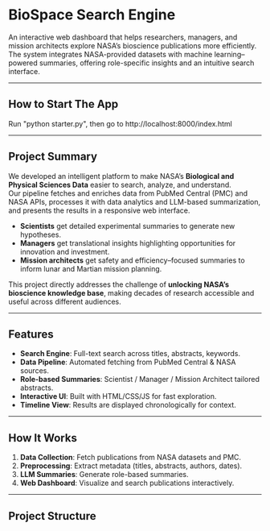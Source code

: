 # BioSpace Search Engine

An interactive web dashboard that helps researchers, managers, and mission architects explore NASA’s bioscience publications more efficiently.  
The system integrates NASA-provided datasets with machine learning–powered summaries, offering role-specific insights and an intuitive search interface.

---

## How to Start The App

Run "python starter.py", then go to http://localhost:8000/index.html

---

## Project Summary
We developed an intelligent platform to make NASA’s **Biological and Physical Sciences Data** easier to search, analyze, and understand.  
Our pipeline fetches and enriches data from PubMed Central (PMC) and NASA APIs, processes it with data analytics and LLM-based summarization, and presents the results in a responsive web interface.  

- **Scientists** get detailed experimental summaries to generate new hypotheses.  
- **Managers** get translational insights highlighting opportunities for innovation and investment.  
- **Mission architects** get safety and efficiency–focused summaries to inform lunar and Martian mission planning.  

This project directly addresses the challenge of **unlocking NASA’s bioscience knowledge base**, making decades of research accessible and useful across different audiences.

---

## Features
-  **Search Engine**: Full-text search across titles, abstracts, keywords.  
-  **Data Pipeline**: Automated fetching from PubMed Central & NASA sources.  
-  **Role-based Summaries**: Scientist / Manager / Mission Architect tailored abstracts.  
-  **Interactive UI**: Built with HTML/CSS/JS for fast exploration.  
-  **Timeline View**: Results are displayed chronologically for context.  

---

##  How It Works
1. **Data Collection**: Fetch publications from NASA datasets and PMC.  
2. **Preprocessing**: Extract metadata (titles, abstracts, authors, dates).  
3. **LLM Summaries**: Generate role-based summaries.  
4. **Web Dashboard**: Visualize and search publications interactively.  

---

##  Project Structure
